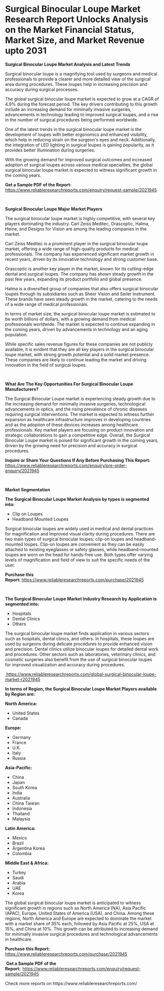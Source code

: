 <p><h1>Surgical Binocular Loupe Market Research Report Unlocks Analysis on the Market Financial Status, Market Size, and Market Revenue upto 2031</h1></p><p><strong>Surgical Binocular Loupe Market Analysis and Latest Trends</strong></p>
<p><p>Surgical binocular loupe is a magnifying tool used by surgeons and medical professionals to provide a clearer and more detailed view of the surgical area during procedures. These loupes help in increasing precision and accuracy during surgical processes.</p><p>The global surgical binocular loupe market is expected to grow at a CAGR of 4.9% during the forecast period. The key drivers contributing to this growth include an increasing demand for minimally invasive surgeries, advancements in technology leading to improved surgical loupes, and a rise in the number of surgical procedures being performed worldwide.</p><p>One of the latest trends in the surgical binocular loupe market is the development of loupes with better ergonomics and enhanced visibility, which help in reducing strain on the surgeon's eyes and neck. Additionally, the integration of LED lighting in surgical loupes is gaining popularity, as it provides better illumination during surgeries.</p><p>With the growing demand for improved surgical outcomes and increased adoption of surgical loupes across various medical specialties, the global surgical binocular loupe market is expected to witness significant growth in the coming years.</p></p>
<p><strong>Get a Sample PDF of the Report:&nbsp;</strong> <a href="https://www.reliableresearchreports.com/enquiry/request-sample/2021945">https://www.reliableresearchreports.com/enquiry/request-sample/2021945</a></p>
<p>&nbsp;</p>
<p><strong>Surgical Binocular Loupe Major Market Players</strong></p>
<p><p>The surgical binocular loupe market is highly competitive, with several key players dominating the industry. Carl Zeiss Meditec, Orascoptic, Halma, Heine, and Designs for Vision are among the leading companies in the market. </p><p>Carl Zeiss Meditec is a prominent player in the surgical binocular loupe market, offering a wide range of high-quality products for medical professionals. The company has experienced significant market growth in recent years, driven by its innovative technology and strong customer base.</p><p>Orascoptic is another key player in the market, known for its cutting-edge dental and surgical loupes. The company has shown steady growth in the past few years, expanding its product portfolio and global presence.</p><p>Halma is a diversified group of companies that also offers surgical binocular loupes through its subsidiaries such as Sheer Vision and Seiler Instrument. These brands have seen steady growth in the market, catering to the needs of a wide range of medical professionals.</p><p>In terms of market size, the surgical binocular loupe market is estimated to be worth billions of dollars, with a growing demand from medical professionals worldwide. The market is expected to continue expanding in the coming years, driven by advancements in technology and an aging population.</p><p>While specific sales revenue figures for these companies are not publicly available, it is evident that they are all key players in the surgical binocular loupe market, with strong growth potential and a solid market presence. These companies are likely to continue leading the market and driving innovation in the field of surgical loupes.</p></p>
<p>&nbsp;</p>
<p><strong>What Are The Key Opportunities For Surgical Binocular Loupe Manufacturers?</strong></p>
<p><p>The Surgical Binocular Loupe market is experiencing steady growth due to the increasing demand for minimally invasive surgeries, technological advancements in optics, and the rising prevalence of chronic diseases requiring surgical interventions. The market is expected to witness further expansion as healthcare infrastructure improves in developing countries and as the adoption of these devices increases among healthcare professionals. Key market players are focusing on product innovation and strategic collaborations to gain a competitive edge. Overall, the Surgical Binocular Loupe market is poised for significant growth in the coming years, driven by the growing need for precision and accuracy in surgical procedures.</p></p>
<p><strong>Inquire or Share Your Questions If Any Before Purchasing This Report:</strong> <a href="https://www.reliableresearchreports.com/enquiry/pre-order-enquiry/2021945">https://www.reliableresearchreports.com/enquiry/pre-order-enquiry/2021945</a></p>
<p>&nbsp;</p>
<p><strong>Market Segmentation</strong></p>
<p><strong>The Surgical Binocular Loupe Market Analysis by types is segmented into:</strong></p>
<p><ul><li>Clip on Loupes</li><li>Headband Mounted Loupes</li></ul></p>
<p><p>Surgical binocular loupes are widely used in medical and dental practices for magnification and improved visual clarity during procedures. There are two main types of surgical binocular loupes: clip-on loupes and headband-mounted loupes. Clip-on loupes are convenient as they can be easily attached to existing eyeglasses or safety glasses, while headband-mounted loupes are worn on the head for hands-free use. Both types offer varying levels of magnification and field of view to suit the specific needs of the user.</p></p>
<p><strong>Purchase this Report:&nbsp;</strong><a href="https://www.reliableresearchreports.com/purchase/2021945">https://www.reliableresearchreports.com/purchase/2021945</a></p>
<p>&nbsp;</p>
<p><strong>The Surgical Binocular Loupe Market Industry Research by Application is segmented into:</strong></p>
<p><ul><li>Hospitals</li><li>Dental Clinics</li><li>Others</li></ul></p>
<p><p>The surgical binocular loupe market finds application in various sectors such as hospitals, dental clinics, and others. In hospitals, these loupes are used by surgeons during delicate procedures to provide enhanced vision and precision. Dental clinics utilize binocular loupes for detailed dental work and procedures. Other sectors such as laboratories, veterinary clinics, and cosmetic surgeries also benefit from the use of surgical binocular loupes for improved visualization and accuracy during procedures.</p></p>
<p><a href="https://www.reliableresearchreports.com/global-surgical-binocular-loupe-market-r2021945">&nbsp;https://www.reliableresearchreports.com/global-surgical-binocular-loupe-market-r2021945</a></p>
<p><strong>In terms of Region, the Surgical Binocular Loupe Market Players available by Region are:</strong></p>
<p>
    <p> <strong> North America: </strong>
        <ul>
            <li>United States</li>
            <li>Canada</li>
        </ul>
        </p> 
    <p> <strong> Europe: </strong>
        <ul>
            <li>Germany</li>
            <li>France</li>
            <li>U.K.</li>
            <li>Italy</li>
            <li>Russia</li>
        </ul>
        </p> 
    <p> <strong> Asia-Pacific: </strong>
        <ul>
            <li>China</li>
            <li>Japan</li>
            <li>South Korea</li>
            <li>India</li>
            <li>Australia</li>
            <li>China Taiwan</li>
            <li>Indonesia</li>
            <li>Thailand</li>
            <li>Malaysia</li>
        </ul>
        </p> 
    <p> <strong> Latin America: </strong>
        <ul>
            <li>Mexico</li>
            <li>Brazil</li>
            <li>Argentina Korea</li>
            <li>Colombia</li>
        </ul>
        </p> 
    <p> <strong> Middle East & Africa: </strong>
        <ul>
            <li>Turkey</li>
            <li>Saudi</li>
            <li>Arabia</li>
            <li>UAE</li>
            <li>Korea</li>
        </ul>
    </p>
    </p>
<p><p>The global surgical binocular loupe market is anticipated to witness significant growth in regions such as North America (NA), Asia Pacific (APAC), Europe, United States of America (USA), and China. Among these regions, North America and Europe are expected to dominate the market with a market share of 35% each, followed by Asia Pacific at 25%, USA at 15%, and China at 10%. This growth can be attributed to increasing demand for minimally invasive surgical procedures and technological advancements in healthcare.</p></p>
<p><strong>Purchase this Report: </strong><a href="https://www.reliableresearchreports.com/purchase/2021945">https://www.reliableresearchreports.com/purchase/2021945</a></p>
<p>&nbsp;<strong>Get a Sample PDF of the Report:&nbsp;&nbsp;</strong><a href="https://www.reliableresearchreports.com/enquiry/request-sample/2021945">https://www.reliableresearchreports.com/enquiry/request-sample/2021945</a></p>
<p><strong></strong></p>
<p>Check more reports on https://www.reliableresearchreports.com/</p>